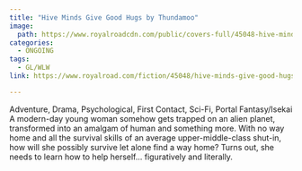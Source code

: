 ```yaml
---
title: "Hive Minds Give Good Hugs by Thundamoo"
image:
  path: https://www.royalroadcdn.com/public/covers-full/45048-hive-minds-give-good-hugs.jpg
categories:
  - ONGOING
tags:
  - GL/WLW
link: https://www.royalroad.com/fiction/45048/hive-minds-give-good-hugs

---
```

Adventure, Drama, Psychological, First Contact, Sci-Fi, Portal Fantasy/Isekai
A modern-day young woman somehow gets trapped on an alien planet, transformed into an amalgam of human and something more.  With no way home and all the survival skills of an average upper-middle-class shut-in, how will she possibly survive let alone find a way home?  Turns out, she needs to learn how to help herself... figuratively and literally.

